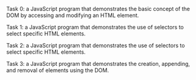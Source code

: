 Task 0:
a JavaScript program that demonstrates the basic concept of the DOM by accessing and modifying an HTML element.

Task 1:
a JavaScript program that demonstrates the use of selectors to select specific HTML elements.

Task 2:
a JavaScript program that demonstrates the use of selectors to select specific HTML elements.

Task 3:
a JavaScript program that demonstrates the creation, appending, and removal of elements using the DOM.
